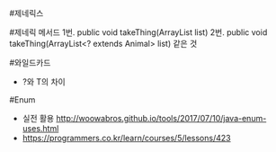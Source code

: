 #제네릭스

#제네릭 메서드
1번. public <T extends Animal> void takeThing(ArrayList<T> list)
2번. public void takeThing(ArrayList<? extends Animal> list)
같은 것

#와일드카드
 - ?와 T의 차이
 
 
 #Enum 
  -  실전 활용 http://woowabros.github.io/tools/2017/07/10/java-enum-uses.html
  - https://programmers.co.kr/learn/courses/5/lessons/423

